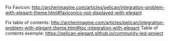 Fix Favicon: http://archerimagine.com/articles/pelican/integration-problem-with-elegant-theme.html#faviconico-not-displayed-with-elegant

Fix table of contents: http://archerimagine.com/articles/pelican/integration-problem-with-elegant-theme.html#toc-integration-with-elegant
Table of contents exemple: https://pelican-elegant.github.io/community-led-project
